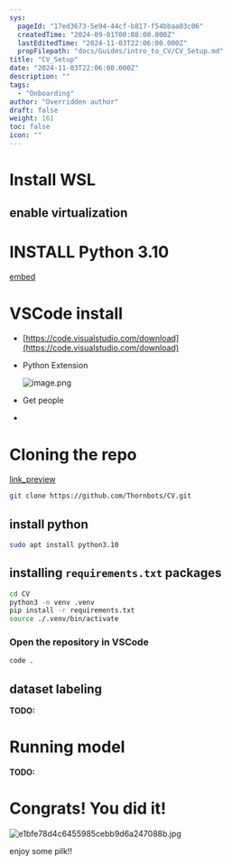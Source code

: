 ```yaml
---
sys:
  pageId: "17ed3673-5e94-44cf-b817-f54bbaa03c06"
  createdTime: "2024-09-01T00:08:00.000Z"
  lastEditedTime: "2024-11-03T22:06:00.000Z"
  propFilepath: "docs/Guides/intro_to_CV/CV_Setup.md"
title: "CV_Setup"
date: "2024-11-03T22:06:00.000Z"
description: ""
tags:
  - "Onboarding"
author: "Overridden author"
draft: false
weight: 161
toc: false
icon: ""
---
```


# Install WSL

## enable virtualization

# INSTALL Python 3.10

[embed](https://www.rose-hulman.edu/class/csse/csse132/2425a/labs/prelab1-wsl2.html)

# VSCode install

- [https://code.visualstudio.com/download](https://code.visualstudio.com/download)
- Python Extension

	![image.png](https://prod-files-secure.s3.us-west-2.amazonaws.com/d518164a-d88e-44d1-a4ee-3adb3bd8bce0/d82b6650-a5e4-4d3c-b8c9-93d817dae00e/image.png?X-Amz-Algorithm=AWS4-HMAC-SHA256&X-Amz-Content-Sha256=UNSIGNED-PAYLOAD&X-Amz-Credential=ASIAZI2LB4665N2FIKCN%2F20250204%2Fus-west-2%2Fs3%2Faws4_request&X-Amz-Date=20250204T090825Z&X-Amz-Expires=3600&X-Amz-Security-Token=IQoJb3JpZ2luX2VjEBEaCXVzLXdlc3QtMiJIMEYCIQCduJrDHauNgVnPKzynFZJD77ZriIgyT2y%2BIsuK9FRu8gIhAPTGCUQd1CbApO3aFX2ftNk4k6hfvCSuAk5dTpOzLTzNKv8DCCoQABoMNjM3NDIzMTgzODA1IgxYELcHmZwgE1iP8lQq3AMeC%2Bj1VeJig2ZzjnlwPt%2BMB7tckg74DOD%2BRR%2BE6i3%2B9u6lnomwV2FhS%2BbCfGPNlQMo1%2BPCAELTjiy6kAVwoTbCP1h5Z50pWhsRFkBw3R9YDfxq2EEYg3foyZTSj8dlSca4hlqZMVnyFrUAVm2WEg37beECXERG5s80kDFiaMflBCk1duEkr7TXYBLkzuNIBUp4V4agaZlHw%2FrswGlei%2Fh%2BLh2eT%2Bh9ZhpbjcslKVBhBlGVJ8SnThnIEpB6rPyUPvwgHbsBQJVC6kISPDzfhltKaP2drm3Zk%2B6UHKH0n2DN4KOC8wWvPumHJKle%2BXjrg%2BerNol1LLPnQ0tj0APIDdp4SkiwAC3KgZAVHvtUzPSTb6ctgE1kApTfGAiQm1TkkDZYoAqUQLGDKqszMnSqpowPWaDZ7CvNxglQFRIbZG06ukmQw5c08lHIJTVFCftQDnIQf%2ByabbG6p7NhUn1dKv3KSbiUojapUlMpdU%2Bidn%2BnTPz6olGzLNq14xigYlXblZvGvWdiSKn9IJ4VFTIKsxixGra%2BhpFrjk3fjN9KBWb3NAwuE9wBWkksu00Qw4gunB5u7P%2F5AWdUJ07IdL1aSZXtVH1wSnrBs67Z9XKFLK7SVsxZW1YfNdOzwUe3uzCFsIe9BjqkAVCKYeHjJM%2BAUmdKjJihIhMcrl%2BA9tChaDy1O0DQOYmVPdP5BxHZlqLLHRIJ1wBS0fGQVOD0m5%2FKYyGQHN%2FWoFqGQ3vkIU7vALVjrTt2Ez7Bb1EpB%2BKfa1y9ODJP7cbUXdvGEs3t26Z2A8bwAJvjTedOVC7ElNvvABkxf2Q20cvBWwUPv0x%2FaYJuERtW80cuOTsJzgBqvzxBYQwSAP2WWGOnAh%2FA&X-Amz-Signature=cacf44bb3b1160a2c54cf09c77082596a5cc3fc0ec6a836005c82345dc37be9b&X-Amz-SignedHeaders=host&x-id=GetObject)
- Get people
- 

# Cloning the repo

[link_preview](https://github.com/Thornbots/CV/)

```bash
git clone https://github.com/Thornbots/CV.git
```

## install python

```bash
sudo apt install python3.10
```

## installing `requirements.txt` packages

```bash
cd CV
python3 -m venv .venv
pip install -r requirements.txt
source ./.venv/bin/activate
```

### Open the repository in VSCode

```bash
code .
```

## dataset labeling  

**TODO:**

# Running model

**TODO:**

# Congrats! You did it!

![e1bfe78d4c6455985cebb9d6a247088b.jpg](https://prod-files-secure.s3.us-west-2.amazonaws.com/d518164a-d88e-44d1-a4ee-3adb3bd8bce0/7d1ce04e-65d6-40c8-814d-754280e9515a/e1bfe78d4c6455985cebb9d6a247088b.jpg?X-Amz-Algorithm=AWS4-HMAC-SHA256&X-Amz-Content-Sha256=UNSIGNED-PAYLOAD&X-Amz-Credential=ASIAZI2LB466S5CYEY2Q%2F20250204%2Fus-west-2%2Fs3%2Faws4_request&X-Amz-Date=20250204T090822Z&X-Amz-Expires=3600&X-Amz-Security-Token=IQoJb3JpZ2luX2VjEBEaCXVzLXdlc3QtMiJHMEUCICBkmKt3l25VPZ5TfmxRcF9rfAh2Xfm6L8OmQlw3E3waAiEAwkX%2BdEcnfhfnR%2FiOKiKh%2B6ZPcitTrh6QTKAa%2B6ux4PUq%2FwMIKhAAGgw2Mzc0MjMxODM4MDUiDK%2F0n1zyMFBOnxF%2B%2ByrcAxSzT3%2BQZZeXfJBhm9G0hjrk6Ynfo%2FlhMz5LXGHCX289hadnj7gFlJRviMML9XFCEcG4BPDjO9onOeeIMEvFTVK2ZIz4eYUOaYotVtFJ20NmcuDPkSrdrpCwMN6RmyEjA05Q5iQVgERRR8erfsJc4jxukKaI3Hh0OelKO8QjB54d14br%2FzxteDPSMTuSMae1GGetWNa5lUU4yoNxHOrmGmN%2F4uxzPlyV%2BRRvWu%2F6curRKoXW21MsKUsrUmkIHbm0mYIWTf41AKLFKOcztGS30mBW4CzXNP1ojsaH0pIJ7uZ%2BKglsZnn9oqQT2nPcNnxn71wcWrR5dMSNytLzKKw65N7%2BeWFvEq3YXsTW9bNpb%2Fvxf9QgHHHAbJlX8JuX0r%2BoJCQ1HcMKM5bLsxb3vf8L9y55bSCzKe16SJhdn5TUdXvPU%2BgpbXR5D4p3KgIz5Fh2qeX9j7BUF7ShhAJNlOh9dViKourUnrHr%2BWlKVDj2ITS6WU%2FuZyDyWjBEqVp6wNgFU%2FcTOe9bFsW3egi04MsbpRRyQsHTgSTrCd4PbS%2B89b%2BNYGUdGyO1FhKP%2B%2Bd99q%2FOv51IauevxmY0zg1oe5wz%2FnLz686YVCjIIRyHdDxHvVwv6wz%2BXhnMsMBAcvmpMO6vh70GOqUBONRzLrR4lYgJ%2BryaORQ8Rz3R4z5Gxi5g7dSQHF8Q%2Fm3jF1MJC7iKfrPo9A8QPc%2BpY8dGbaxXveOMwtgX8hcsMpIEMoq6GbktDZYaGgQtGgvsijOB1mwCw4oftKs084%2Bsg0cM0QXCiz4c672NicbMZ8Ld%2FcV4ExQgVuwooEADQKYrYTvJm6nQ%2BnwB0puYv%2F%2FuOThWOdCiZ0UPJA%2FhHrFfxJpTGRqj&X-Amz-Signature=157cf4484d4dc32d73888042fcd2ab28c70173fa334d68b476f9b2fa5250031f&X-Amz-SignedHeaders=host&x-id=GetObject)

enjoy some pilk!!
